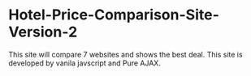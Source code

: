 # Hotel-Price-Comparison-Site-Version-2

This site will compare 7 websites and shows the best deal.
This site is developed by vanila javscript and Pure AJAX.

